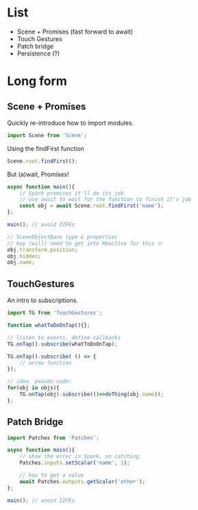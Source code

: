 # List
- Scene + Promises (fast forward to await)
- Touch Gestures
- Patch bridge
- Persistence (?)

# Long form
## Scene + Promises

Quickly re-introduce how to import modules.

```ts
import Scene from 'Scene';
```

Using the findFirst function

```ts
Scene.root.findFirst();
```

But (a)wait, Promises!

```ts
async function main(){
    // Spark promises it'll do its job
    // use await to wait for the function to finish it's job
    const obj = await Scene.root.findFirst('name');
};

main(); // avoid IIFEs
```

```ts
// SceneObjectBase type & properties
// may (will) need to get into Reactive for this 🙄
obj.transform.position;
obj.hidden;
obj.name;
```

## TouchGestures
An intro to subscriptions.

```ts
import TG from 'TouchGestures';

function whatToDoOnTap(){};

// listen to events, define callbacks
TG.onTap().subscribe(whatToDoOnTap);

TG.onTap().subscribe( () => {
    // arrow function
});
```

```ts
// idea. pseudo-code:
for(obj in objs){
    TG.onTap(obj).subscribe(()=>doThing(obj.name));
};
```

## Patch Bridge

```ts
import Patches from 'Patches';

async function main(){
    // show the error in Spark, no catching
    Patches.inputs.setScalar('name', 1);

    // how to get a value
    await Patches.outputs.getScalar('other');
};

main(); // avoid IIFEs
```